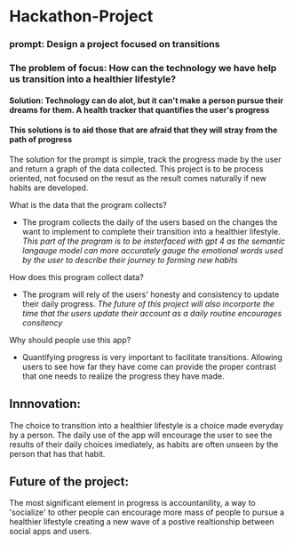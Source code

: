 # Hackathon-Project

### prompt: Design a project focused on transitions
### The problem of focus: How can the technology we have help us transition into a healthier lifestyle?
#### Solution: Technology can do alot, but it can't make a person pursue their dreams for them. A health tracker that quantifies the user's progress 
#### This solutions is to aid those that are afraid that they will stray from the path of progress

The solution for the prompt is simple, track the progress made by the user and return a graph of the data collected. This project is to be process oriented, not focused on the resut as the result comes naturally if new habits are developed.

What is the data that the program collects?
- The program collects the daily  of the users based on the changes the want to implement to complete their transition into a healthier lifestyle.
 <br> *This part of the program is to be insterfaced with gpt 4 as the semantic langauge model can more accurately gauge the emotional words used by the user to describe their journey to forming new habits*

How does this program collect data?
- The program will rely of the users' honesty and consistency to update their daily progress.
*The future of this project will also incorporte the time that the users update their account as a daily routine encourages consitency*

Why should people use this app?
- Quantifying progress is very important to facilitate transitions. Allowing users to see how far they have come can provide the proper contrast that one needs to realize the progress they have made.

## Innnovation: 
The choice to transition into a healthier lifestyle is a choice made everyday by a person. The daily use of the app will encourage the user to see the results of their daily choices imediately, as habits are often unseen by the person that has that habit. 

## Future of the project:
The most significant element in progress is accountanility, a way to 'socialize' to other people can encourage more mass of people to pursue a healthier lifestyle creating a new wave of a postive realtionship between social apps and users.
